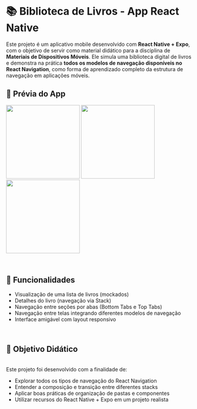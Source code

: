 # 📚 Biblioteca de Livros - App React Native

Este projeto é um aplicativo mobile desenvolvido com **React Native + Expo**, com o objetivo de servir como material didático para a disciplina de **Materiais de Dispositivos Móveis**. Ele simula uma biblioteca digital de livros e demonstra na prática **todos os modelos de navegação disponíveis no React Navigation**, como forma de aprendizado completo da estrutura de navegação em aplicações móveis.


## 📸 Prévia do App

<p float="left">
  <img src="./assets/images/screen-01.jpeg" width="200" />
  <img src="./assets/images/screen.jpeg" width="200" />
  <img src="./assets/images/screen-02.jpeg" width="200" />
</p>

<br>

## 📱 Funcionalidades

- Visualização de uma lista de livros (mockados)
- Detalhes do livro (navegação via Stack)
- Navegação entre seções por abas (Bottom Tabs e Top Tabs)
- Navegação entre telas integrando diferentes modelos de navegação 
- Interface amigável com layout responsivo

<br>

## 🧪 Objetivo Didático

<br>
Este projeto foi desenvolvido com a finalidade de:

- Explorar todos os tipos de navegação do React Navigation
- Entender a composição e transição entre diferentes stacks
- Aplicar boas práticas de organização de pastas e componentes
- Utilizar recursos do React Native + Expo em um projeto realista
